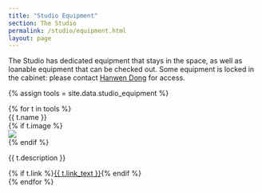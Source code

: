 ```yaml
---
title: "Studio Equipment"
section: The Studio
permalink: /studio/equipment.html
layout: page
---
```


The Studio has dedicated equipment that stays in the space, as well as loanable equipment that can be checked out. 
Some equipment is locked in the cabinet: please contact [Hanwen Dong](hanwendong@uidaho.edu) for access.

{% assign tools = site.data.studio_equipment %}
<div class="row">
{% for t in tools %}
<div class="col-md-6 mb-2">
    <div class="card">
        <div class="card-header">
            {{ t.name }}
        </div>
        <div class="card-body">
            {% if t.image %}<div class="text-center"><img class="img-fluid mb-3" src="{{ t.image | prepend: '/studio/' | prepend: site.lib-media }}"></div>{% endif %}
            <p class="card-text">{{ t.description }}</p>
            {% if t.link %}<a href="{{ t.link }}" class="btn btn-primary">{{ t.link_text }}</a>{% endif %}
        </div>
    </div>
</div>
{% endfor %}
</div>
